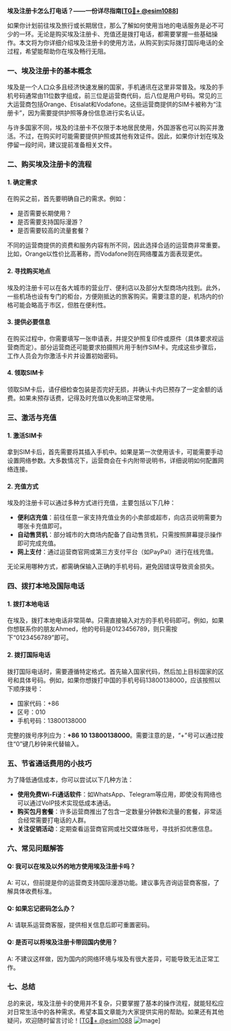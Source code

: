 **埃及注册卡怎么打电话？——一份详尽指南[[TG💪+ @esim1088](https://t.me/s/esim1088)]**

如果你计划前往埃及旅行或长期居住，那么了解如何使用当地的电话服务是必不可少的一环。无论是购买埃及注册卡、充值还是拨打电话，都需要掌握一些基础操作。本文将为你详细介绍埃及注册卡的使用方法，从购买到实际拨打国际电话的全过程，希望能帮助你在埃及畅行无阻。

### 一、埃及注册卡的基本概念

埃及是一个人口众多且经济快速发展的国家，手机通讯在这里非常普及。埃及的手机号码通常由11位数字组成，前三位是运营商代码，后八位是用户号码。常见的三大运营商包括Orange、Etisalat和Vodafone。这些运营商提供的SIM卡被称为“注册卡”，因为需要提供护照等身份信息进行实名认证。

与许多国家不同，埃及的注册卡不仅限于本地居民使用，外国游客也可以购买并激活。不过，在购买时可能需要提供护照或其他有效证件。因此，如果你计划在埃及停留一段时间，建议提前准备相关文件。

### 二、购买埃及注册卡的流程

#### 1. 确定需求
在购买之前，首先要明确自己的需求。例如：
- 是否需要长期使用？
- 是否需要支持国际漫游？
- 是否需要较高的流量套餐？

不同的运营商提供的资费和服务内容有所不同，因此选择合适的运营商非常重要。比如，Orange以性价比高著称，而Vodafone则在网络覆盖方面表现更优。

#### 2. 寻找购买地点
埃及的注册卡可以在各大城市的营业厅、便利店以及部分大型商场内找到。此外，一些机场也设有专门的柜台，方便刚抵达的旅客购买。需要注意的是，机场内的价格可能会略高于市区，但胜在便利性。

#### 3. 提供必要信息
在购买过程中，你需要填写一张申请表，并提交护照复印件或原件（具体要求视运营商而定）。部分运营商还可能要求拍摄照片用于制作SIM卡。完成这些步骤后，工作人员会为你激活卡片并设置初始密码。

#### 4. 领取SIM卡
领取SIM卡后，请仔细检查包装是否完好无损，并确认卡内已预存了一定金额的话费。如果未预存话费，记得及时充值以免影响正常使用。

### 三、激活与充值

#### 1. 激活SIM卡
拿到SIM卡后，首先需要将其插入手机中。如果是第一次使用该卡，可能需要手动设置网络参数。大多数情况下，运营商会在卡内附带说明书，详细说明如何配置网络连接。

#### 2. 充值方式
埃及的注册卡可以通过多种方式进行充值，主要包括以下几种：
- **便利店充值**：前往任意一家支持充值业务的小卖部或超市，向店员说明需要为哪张卡充值即可。
- **自动售货机**：部分城市的大商场内配备了自动售货机，只需按照屏幕提示操作即可完成充值。
- **网上支付**：通过运营商官网或第三方支付平台（如PayPal）进行在线充值。

无论采用哪种方式，都需确保输入正确的手机号码，避免因错误导致资金损失。

### 四、拨打本地及国际电话

#### 1. 拨打本地电话
在埃及，拨打本地电话非常简单。只需直接输入对方的手机号码即可。例如，如果你想联系你的朋友Ahmed，他的号码是0123456789，则只需按下“0123456789”即可。

#### 2. 拨打国际电话
拨打国际电话时，需要遵循特定格式。首先输入国家代码，然后加上目标国家的区号和具体号码。例如，如果你想拨打中国的手机号码13800138000，应该按照以下顺序拨号：
- 国家代码：+86
- 区号：010
- 手机号码：13800138000

完整的拨号序列应为：**+86 10 13800138000**。需要注意的是，“+”号可以通过按住“0”键几秒钟来代替输入。

### 五、节省通话费用的小技巧

为了降低通信成本，你可以尝试以下几种方法：
- **使用免费Wi-Fi通话软件**：如WhatsApp、Telegram等应用，即使没有网络也可以通过VoIP技术实现低成本通话。
- **购买包月套餐**：许多运营商推出了包含一定数量分钟数和流量的套餐，非常适合经常需要打电话的人群。
- **关注促销活动**：定期查看运营商官网或社交媒体账号，寻找折扣优惠信息。

### 六、常见问题解答

#### Q: 我可以在埃及以外的地方使用埃及注册卡吗？
A: 可以，但前提是你的运营商支持国际漫游功能。建议事先咨询运营商客服，了解具体收费标准。

#### Q: 如果忘记密码怎么办？
A: 请联系运营商客服，提供相关信息后即可重置密码。

#### Q: 是否可以将埃及注册卡带回国内使用？
A: 不建议这样做，因为国内的网络环境与埃及有很大差异，可能导致无法正常工作。

### 七、总结

总的来说，埃及注册卡的使用并不复杂，只要掌握了基本的操作流程，就能轻松应对日常生活中的各种需求。希望本篇文章能为大家提供实用的帮助。如果还有其他疑问，欢迎随时留言讨论！[[TG💪+ @esim1088](https://t.me/s/esim1088) ![Image](https://i.postimg.cc/4NQfJmqS/Snipaste-2025-05-13-00-14-12.png)]